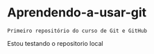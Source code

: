 # Aprendendo-a-usar-git
    Primeiro repositório do curso de Git e GitHub
Estou testando o repositorio local